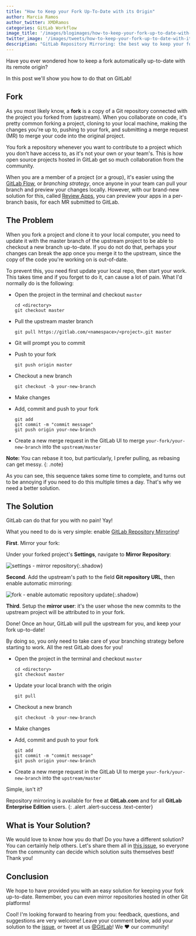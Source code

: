 ```yaml
---
title: "How to Keep your Fork Up-To-Date with its Origin"
author: Marcia Ramos
author_twitter: XMDRamos
categories: GitLab Workflow
image_title: '/images/blogimages/how-to-keep-your-fork-up-to-date-with-its-origin-cover.png'
twitter_image: '/images/tweets/how-to-keep-your-fork-up-to-date-with-its-origin.png'
description: "GitLab Repository Mirroring: the best way to keep your fork up-to-date!"
---
```


Have you ever wondered how to keep a fork automatically up-to-date with its remote origin?

In this post we'll show you how to do that on GitLab!

<!-- more -->

## Fork

As you most likely know, a **fork** is a copy of a Git repository connected with the project you forked from (upstream). When you collaborate on code, it's pretty common forking a project, cloning to your local machine, making the changes you're up to, pushing to your fork, and submitting a merge request (MR) to merge your code into the original project.

You fork a repository whenever you want to contribute to a project which you don't have access to, as it's not your own or your team's. This is how open source projects hosted in GitLab get so much collaboration from the community.

When you are a member of a project (or a group), it's easier using the [GitLab Flow](/2014/09/29/gitlab-flow/), or _branching strategy_, once anyone in your team can pull your branch and preview your changes locally. However, with our brand-new solution for this, called [Review Apps](/features/review-apps), you can preview your apps in a per-branch basis, for each MR submitted to GitLab.

## The Problem

When you fork a project and clone it to your local computer, you need to update it with the master branch of the upstream project to be able to checkout a new branch up-to-date. If you do not do that, perhaps your changes can break the app once you merge it to the upstream, since the copy of the code you're working on is out-of-date.

To prevent this, you need first update your local repo, then start your work. This takes time and if you forget to do it, can cause a lot of pain. What I'd normally do is the following:

- Open the project in the terminal and checkout `master`

    ```shell
    cd <directory>
    git checkout master
    ```

- Pull the upstream master branch
    
    ```shell
    git pull https://gitlab.com/<namespace>/<project>.git master
    ```

- Git will prompt you to commit
- Push to your fork
    
    ```shell
    git push origin master
    ```

- Checkout a new branch

    ```shell
    git checkout -b your-new-branch
    ```

- Make changes
- Add, commit and push to your fork

    ```shell
    git add
    git commit -m "commit message"
    git push origin your-new-branch
    ```

- Create a new merge request in the GitLab UI to merge `your-fork/your-new-branch` into the `upstream/master`

**Note:** You can rebase it too, but particularly, I prefer pulling, as rebasing can get messy.
{: .note}

As you can see, this sequence takes some time to complete, and turns out to be annoying if you need to do this multiple times a day. That's why we need a better solution.

## The Solution

GitLab can do that for you with no pain! Yay!

What you need to do is very simple: enable [GitLab Repository Mirroring](https://docs.gitlab.com/ee/workflow/repository_mirroring.html)!

**First**. Mirror your fork:

Under your forked project's **Settings**, navigate to **Mirror Repository**:

![settings - mirror repository](/images/blogimages/how-to-keep-your-fork-up-to-date-with-its-origin/mirror-repository-settings.png){:.shadow}

**Second**. Add the upstream's path to the field **Git repository URL**, then enable automatic mirroring:

![fork - enable automatic repository update](/images/blogimages/how-to-keep-your-fork-up-to-date-with-its-origin/setup-automatic-mirror.png){:.shadow}

**Third**. Setup the **mirror user**: it's the user whose the new commits to the upstream project will be attributed to in your fork.

Done! Once an hour, GitLab will pull the upstream for you, and keep your fork up-to-date!

By doing so, you only need to take care of your branching strategy before starting to work. All the rest GitLab does for you!

- Open the project in the terminal and checkout `master`
    
    ```shell
    cd <directory>
    git checkout master
    ```

- Update your local branch with the origin
    
    ```shell
    git pull
    ```

- Checkout a new branch

    ```shell
    git checkout -b your-new-branch
    ```

- Make changes
- Add, commit and push to your fork

    ```
    git add
    git commit -m "commit message"
    git push origin your-new-branch
    ```

- Create a new merge request in the GitLab UI to merge `your-fork/your-new-branch` into the `upstream/master`

Simple, isn't it? 

Repository mirroring is available for free at **GitLab.com** and for all **GitLab Enterprise Edition** users.
{: .alert .alert-success .text-center}

## What is Your Solution?

We would love to know how you do that! Do you have a different solution? You can certainly help others. Let's share them all in [this issue](https://gitlab.com/gitlab-org/gitlab-ce/issues/25147), so everyone from the community can decide which solution suits themselves best! Thank you!

## Conclusion

We hope to have provided you with an easy solution for keeping your fork up-to-date. Remember, you can even mirror repositories hosted in other Git platforms!

Cool! I'm looking forward to hearing from you: feedback, questions, and suggestions are very welcome! Leave your comment below, add your solution to the [issue](https://gitlab.com/gitlab-org/gitlab-ce/issues/25147), or tweet at us [@GitLab](https://twitter.com/gitlab)! We ❤️ our community!

<!-- cover image: https://unsplash.com/search/fork?photo=8yqds_91OLw -->
